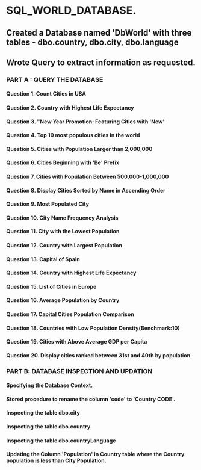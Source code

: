 # SQL_WORLD_DATABASE.

## Created a Database named 'DbWorld' with three tables - dbo.country, dbo.city, dbo.language
## Wrote Query to extract information as requested.

### PART A : QUERY THE DATABASE
#### Question 1. Count Cities in USA
#### Question 2. Country with Highest Life Expectancy
#### Question 3. "New Year Promotion: Featuring Cities with 'New’
#### Question 4. Top 10 most populous cities in the world
#### Question 5. Cities with Population Larger than 2,000,000
#### Question 6. Cities Beginning with 'Be' Prefix
#### Question 7. Cities with Population Between 500,000-1,000,000
#### Question 8. Display Cities Sorted by Name in Ascending Order
#### Question 9. Most Populated City
#### Question 10. City Name Frequency Analysis
#### Question 11. City with the Lowest Population
#### Question 12. Country with Largest Population
#### Question 13. Capital of Spain
#### Question 14. Country with Highest Life Expectancy
#### Question 15. List of Cities in Europe
#### Question 16. Average Population by Country
#### Question 17. Capital Cities Population Comparison
#### Question 18. Countries with Low Population Density(Benchmark:10)
#### Question 19. Cities with Above Average GDP per Capita
#### Question 20. Display cities ranked between 31st and 40th by population

### PART B: DATABASE INSPECTION AND UPDATION
#### Specifying the Database Context.
#### Stored procedure to rename the column 'code' to 'Country CODE'.
#### Inspecting the table dbo.city
#### Inspecting the table dbo.country.
#### Inspecting the table dbo.countryLanguage

#### Updating the Column 'Population' in Country table where the Country population is less than City Population.
